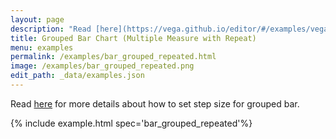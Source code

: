 ```yaml
---
layout: page
description: "Read [here](https://vega.github.io/editor/#/examples/vega-lite/size.html#offset-step) for more details about how to set step size for grouped bar. "
title: Grouped Bar Chart (Multiple Measure with Repeat)
menu: examples
permalink: /examples/bar_grouped_repeated.html
image: /examples/bar_grouped_repeated.png
edit_path: _data/examples.json
---
```


Read [here](https://vega.github.io/editor/#/examples/vega-lite/size.html#offset-step) for more details about how to set step size for grouped bar. 

{% include example.html spec='bar_grouped_repeated'%}
